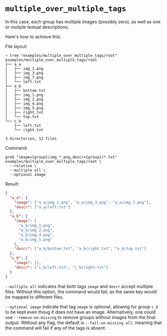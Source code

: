 # `multiple_over_multiple_tags`

In this case, each group has multiple images (possibly zero), as well as one or mutiple textual descriptions.

Here's how to achieve this:

File layout:

```
~ tree "examples/multiple_over_multiple_tags/root"
examples/multiple_over_multiple_tags/root
├── a_a
│   ├── img_1.png
│   ├── img_3.png
│   ├── img_7.png
│   └── left.txt
├── a_b
│   ├── bottom.txt
│   ├── img_1.png
│   ├── img_2.png
│   ├── img_4.png
│   ├── img_5.png
│   ├── right.txt
│   └── top.txt
└── c_b
    ├── left.txt
    └── right.txt

3 directories, 13 files
```

Command:

```
grob "image={group}/img_*.png,descr={group}/*.txt" examples/multiple_over_multiple_tags/root \
  --relative \
  --multiple all \
  --optional image
```

Result:

```json
{
  "a_a": {
    "image": ["a_a/img_1.png", "a_a/img_3.png", "a_a/img_7.png"],
    "descr": ["a_a/left.txt"]
  },
  "a_b": {
    "image": [
      "a_b/img_1.png",
      "a_b/img_2.png",
      "a_b/img_4.png",
      "a_b/img_5.png"
    ],
    "descr": ["a_b/bottom.txt", "a_b/right.txt", "a_b/top.txt"]
  },
  "c_b": {
    "image": [],
    "descr": ["c_b/left.txt", "c_b/right.txt"]
  }
}
```

`--multiple all` indicates that both tags `image` and `descr` accept multiple files. Without this option, the command
would fail, as the same key would be mapped to different files.

`--optional image` indicate that tag `image` is optional, allowing for group `c_b` to be kept even thoug it does not
have an image. Alternatively, one could use `--remove-on-missing` to remove groups without images from the final output.
Without any flag, the default is `--fail-on-missing all`, meaning that the command will fail if any of the tags is
absent.
